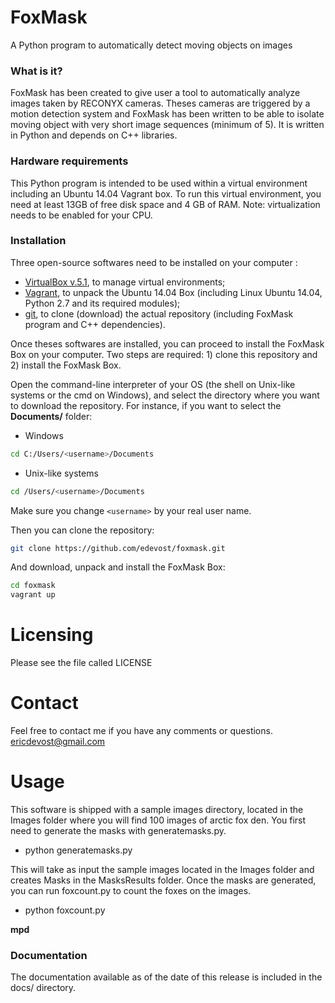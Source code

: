 # FoxMask

A Python program to automatically detect moving objects on images

### What is it?

FoxMask has been created to give user a tool to automatically analyze images taken by RECONYX cameras. Theses cameras are triggered by a motion detection system and FoxMask has been written to be able to isolate moving object with very short image sequences (minimum of 5). It is written in Python and depends on C++ libraries.

### Hardware requirements

This Python program is intended to be used within a virtual environment including an Ubuntu 14.04 Vagrant box. To run this virtual environment, you need at least 13GB of free disk space and 4 GB of RAM. Note: virtualization needs to be enabled for your CPU.

### Installation

Three open-source softwares need to be installed on your computer :

- [VirtualBox v.5.1](https://www.virtualbox.org/), to manage virtual environments;
- [Vagrant](https://www.vagrantup.com/), to unpack the Ubuntu 14.04 Box (including Linux Ubuntu 14.04, Python 2.7 and its required modules);
- [git](https://git-scm.com/), to clone (download) the actual repository (including FoxMask program and C++ dependencies).

Once theses softwares are installed, you can proceed to install the FoxMask Box on your computer. Two steps are required: 1) clone this repository and 2) install the FoxMask Box.

Open the command-line interpreter of your OS (the shell on Unix-like systems or the cmd on Windows), and select the directory where you want to download the repository. For instance, if you want to select the **Documents/** folder:

- Windows

```bash
cd C:/Users/<username>/Documents
```

- Unix-like systems

```bash
cd /Users/<username>/Documents
```

Make sure you change `<username>` by your real user name.

Then you can clone the repository:

```bash
git clone https://github.com/edevost/foxmask.git
```

And download, unpack and install the FoxMask Box:

```bash
cd foxmask
vagrant up
```

Licensing
=========
Please see the file called LICENSE

Contact
=======
Feel free to contact me if you have any comments or questions.
ericdevost@gmail.com

Usage
=====
This software is shipped with a sample images directory, located
in the Images folder where you will find 100 images of arctic fox den.
You first need to generate the masks with generatemasks.py.
- python generatemasks.py

This will take as input the sample images located in the Images folder
and creates Masks in the MasksResults folder. Once the masks are
generated, you can run foxcount.py to count the foxes on the images.

- python foxcount.py



**mpd**




### Documentation

The documentation available as of the date of this release is included in the docs/ directory.
